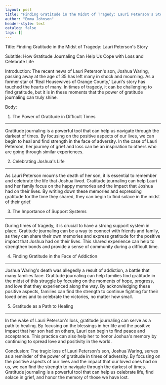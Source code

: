 ```yaml
---
layout: post
title: "Finding Gratitude in the Midst of Tragedy: Lauri Peterson's Story"
author: "Emma Johnson"
header-style: text
catalog: false
tags: []
---
```


Title: Finding Gratitude in the Midst of Tragedy: Lauri Peterson's Story

Subtitle: How Gratitude Journaling Can Help Us Cope with Loss and Celebrate Life

Introduction:
The recent news of Lauri Peterson's son, Joshua Waring, passing away at the age of 35 has left many in shock and mourning. As a former star of 'Real Housewives of Orange County,' Lauri's story has touched the hearts of many. In times of tragedy, it can be challenging to find gratitude, but it is in these moments that the power of gratitude journaling can truly shine.

Body:

1. The Power of Gratitude in Difficult Times
----------------------------------------------

Gratitude journaling is a powerful tool that can help us navigate through the darkest of times. By focusing on the positive aspects of our lives, we can begin to heal and find strength in the face of adversity. In the case of Lauri Peterson, her journey of grief and loss can be an inspiration to others who are going through similar experiences.

2. Celebrating Joshua's Life
----------------------------

As Lauri Peterson mourns the death of her son, it is essential to remember and celebrate the life that Joshua lived. Gratitude journaling can help Lauri and her family focus on the happy memories and the impact that Joshua had on their lives. By writing down these memories and expressing gratitude for the time they shared, they can begin to find solace in the midst of their grief.

3. The Importance of Support Systems
-----------------------------------

During times of tragedy, it is crucial to have a strong support system in place. Gratitude journaling can be a way to connect with friends and family, as they can share their own memories and express gratitude for the positive impact that Joshua had on their lives. This shared experience can help to strengthen bonds and provide a sense of community during a difficult time.

4. Finding Gratitude in the Face of Addiction
-------------------------------------------

Joshua Waring's death was allegedly a result of addiction, a battle that many families face. Gratitude journaling can help families find gratitude in the midst of this struggle by focusing on the moments of hope, progress, and love that they experienced along the way. By acknowledging these positive aspects, families can find the strength to continue fighting for their loved ones and to celebrate the victories, no matter how small.

5. Gratitude as a Path to Healing
----------------------------------

In the wake of Lauri Peterson's loss, gratitude journaling can serve as a path to healing. By focusing on the blessings in her life and the positive impact that her son had on others, Lauri can begin to find peace and acceptance. This practice can also help her to honor Joshua's memory by continuing to spread love and positivity in the world.

Conclusion:
The tragic loss of Lauri Peterson's son, Joshua Waring, serves as a reminder of the power of gratitude in times of adversity. By focusing on the positive aspects of our lives and the impact that our loved ones had on us, we can find the strength to navigate through the darkest of times. Gratitude journaling is a powerful tool that can help us celebrate life, find solace in grief, and honor the memory of those we have lost.